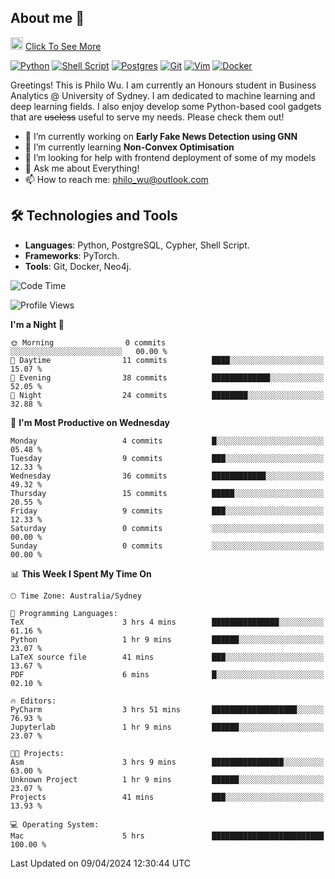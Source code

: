 ## About me 🤗

<a href="#"><img src="https://media.giphy.com/media/hvRJCLFzcasrR4ia7z/giphy.gif" width="20px" height="20px"></a> [Click To See More](https://philowu.notion.site/philowu/Philo-Hao-Wu-8bc7b2a81217493399d7db22df70fbfd)

[![Python](https://img.shields.io/badge/python-3670A0?style=for-the-badge&logo=python&logoColor=ffdd54)](#)
[![Shell Script](https://img.shields.io/badge/shell_script-%23121011.svg?style=for-the-badge&logo=gnu-bash&logoColor=white)](#)
[![Postgres](https://img.shields.io/badge/postgres-%23316192.svg?style=for-the-badge&logo=postgresql&logoColor=white)](#)
[![Git](https://img.shields.io/badge/git-%23F05033.svg?style=for-the-badge&logo=git&logoColor=white)](#)
[![Vim](https://img.shields.io/badge/VIM-%2311AB00.svg?style=for-the-badge&logo=vim&logoColor=white)](#)
[![Docker](https://img.shields.io/badge/docker-%230db7ed.svg?style=for-the-badge&logo=docker&logoColor=white)](#)

Greetings! This is Philo Wu. I am currently an Honours student in Business Analytics \@ University of Sydney. I am dedicated to machine learning and deep learning fields. I also enjoy develop some Python-based cool gadgets that are ~~useless~~ useful to serve my needs. Please check them out!

- 🔭 I’m currently working on **Early Fake News Detection using GNN**
- 🌱 I’m currently learning **Non-Convex Optimisation**
- 🤔 I’m looking for help with frontend deployment of some of my models
- 💬 Ask me about Everything!
- 📫 How to reach me: philo_wu@outlook.com

## 🛠 Technologies and Tools
- **Languages**: Python, PostgreSQL, Cypher, Shell Script.
- **Frameworks**: PyTorch.
- **Tools**: Git, Docker, Neo4j.

<!--START_SECTION:waka-->
![Code Time](http://img.shields.io/badge/Code%20Time-76%20hrs%2013%20mins-blue)

![Profile Views](http://img.shields.io/badge/Profile%20Views-0-blue)

**I'm a Night 🦉** 

```text
🌞 Morning                0 commits           ░░░░░░░░░░░░░░░░░░░░░░░░░   00.00 % 
🌆 Daytime                11 commits          ████░░░░░░░░░░░░░░░░░░░░░   15.07 % 
🌃 Evening                38 commits          █████████████░░░░░░░░░░░░   52.05 % 
🌙 Night                  24 commits          ████████░░░░░░░░░░░░░░░░░   32.88 % 
```
📅 **I'm Most Productive on Wednesday** 

```text
Monday                   4 commits           █░░░░░░░░░░░░░░░░░░░░░░░░   05.48 % 
Tuesday                  9 commits           ███░░░░░░░░░░░░░░░░░░░░░░   12.33 % 
Wednesday                36 commits          ████████████░░░░░░░░░░░░░   49.32 % 
Thursday                 15 commits          █████░░░░░░░░░░░░░░░░░░░░   20.55 % 
Friday                   9 commits           ███░░░░░░░░░░░░░░░░░░░░░░   12.33 % 
Saturday                 0 commits           ░░░░░░░░░░░░░░░░░░░░░░░░░   00.00 % 
Sunday                   0 commits           ░░░░░░░░░░░░░░░░░░░░░░░░░   00.00 % 
```


📊 **This Week I Spent My Time On** 

```text
🕑︎ Time Zone: Australia/Sydney

💬 Programming Languages: 
TeX                      3 hrs 4 mins        ███████████████░░░░░░░░░░   61.16 % 
Python                   1 hr 9 mins         ██████░░░░░░░░░░░░░░░░░░░   23.07 % 
LaTeX source file        41 mins             ███░░░░░░░░░░░░░░░░░░░░░░   13.67 % 
PDF                      6 mins              █░░░░░░░░░░░░░░░░░░░░░░░░   02.10 % 

🔥 Editors: 
PyCharm                  3 hrs 51 mins       ███████████████████░░░░░░   76.93 % 
Jupyterlab               1 hr 9 mins         ██████░░░░░░░░░░░░░░░░░░░   23.07 % 

🐱‍💻 Projects: 
Asm                      3 hrs 9 mins        ████████████████░░░░░░░░░   63.00 % 
Unknown Project          1 hr 9 mins         ██████░░░░░░░░░░░░░░░░░░░   23.07 % 
Projects                 41 mins             ███░░░░░░░░░░░░░░░░░░░░░░   13.93 % 

💻 Operating System: 
Mac                      5 hrs               █████████████████████████   100.00 % 
```


 Last Updated on 09/04/2024 12:30:44 UTC
<!--END_SECTION:waka-->
